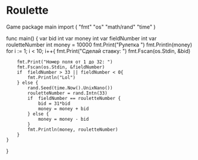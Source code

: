 # Roulette
Game
package main
import (
    "fmt"
    "os"
    "math/rand"
    "time"
)
 
func main() {
    var bid int
    var money int
    var fieldNumber int
    var rouletteNumber int
       money = 10000
    fmt.Print("Рулетка ")
    fmt.Println(money)
    for i := 1; i < 10; i++{
        fmt.Print("Сделай ставку: ")
        fmt.Fscan(os.Stdin, &bid) 
     
        fmt.Print("Номер поля от 1 до 32: ")
        fmt.Fscan(os.Stdin, &fieldNumber)
	    if  fieldNumber > 33 || fieldNumber < 0{
            fmt.Println("Lol")
        } else { 
            rand.Seed(time.Now().UnixNano())
            rouletteNumber = rand.Intn(33)
            if  fieldNumber == rouletteNumber {
                bid = 31*bid
                money = money + bid
            } else {
                money = money - bid
            }
            fmt.Println(money, rouletteNumber)
	    }
    }
}
